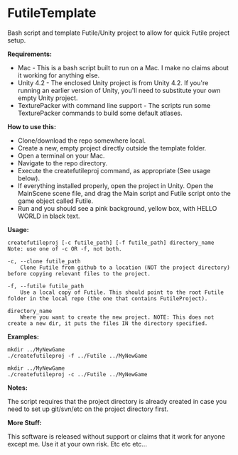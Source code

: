 FutileTemplate
==============

Bash script and template Futile/Unity project to allow for quick Futile project setup.

**Requirements:**

* Mac - This is a bash script built to run on a Mac. I make no claims about it working for anything else.
* Unity 4.2 - The enclosed Unity project is from Unity 4.2. If you're running an earlier version of Unity, you'll need to substitute your own empty Unity project.
* TexturePacker with command line support - The scripts run some TexturePacker commands to build some default atlases.

**How to use this:**

* Clone/download the repo somewhere local.
* Create a new, empty project directly outside the template folder.
* Open a terminal on your Mac.
* Navigate to the repo directory.
* Execute the createfutileproj command, as appropriate (See usage below).
* If everything installed properly, open the project in Unity. Open the MainScene scene file, and drag the Main script and Futile script onto the game object called Futile.
* Run and you should see a pink background, yellow box, with HELLO WORLD in black text.

**Usage:**

    createfutileproj [-c futile_path] [-f futile_path] directory_name
    Note: use one of -c OR -f, not both.

    -c, --clone futile_path
        Clone Futile from github to a location (NOT the project directory) before copying relevant files to the project.

    -f, --futile futile_path
        Use a local copy of Futile. This should point to the root Futile folder in the local repo (the one that contains FutileProject).

    directory_name
        Where you want to create the new project. NOTE: This does not create a new dir, it puts the files IN the directory specified.

**Examples:**

    mkdir ../MyNewGame
    ./createfutileproj -f ../Futile ../MyNewGame

    mkdir ../MyNewGame
    ./createfutileproj -c ../Futile ../MyNewGame

**Notes:**

The script requires that the project directory is already created in case you need to set up git/svn/etc on the project directory first.

**More Stuff:**

This software is released without support or claims that it work for anyone except me. Use it at your own risk. Etc etc etc...

